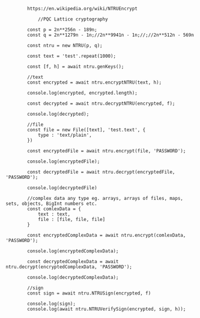 
   			https://en.wikipedia.org/wiki/NTRUEncrypt
      
      			//PQC Lattice cryptography
      
   			const p = 2n**256n - 189n;
			const q = 2n**1279n - 1n;//2n**9941n - 1n;//;//2n**512n - 569n
			
			const ntru = new NTRU(p, q);

			const text = 'test'.repeat(1000);
			
			const [f, h] = await ntru.genKeys();
		
			//text
			const encrypted = await ntru.encryptNTRU(text, h);
			
			console.log(encrypted, encrypted.length);
			
			const decrypted = await ntru.decryptNTRU(encrypted, f);
			
			console.log(decrypted);
			
			//file
			const file = new File([text], 'test.text', {
				type : 'text/plain',
			})
			
			const encryptedFile = await ntru.encrypt(file, 'PASSWORD');
			
			console.log(encryptedFile);
			
			const decryptedFile = await ntru.decrypt(encryptedFile, 'PASSWORD');
			
			console.log(decryptedFile)
			
			//complex data any type eg. arrays, arrays of files, maps, sets, objects, BigInt numbers etc.
			const comlexData = {
				text : text,
				file : [file, file, file]
			}
			
			const encryptedComplexData = await ntru.encrypt(comlexData, 'PASSWORD');
			
			console.log(encryptedComplexData);
			
			const decryptedComplexData = await ntru.decrypt(encryptedComplexData, 'PASSWORD');
			
			console.log(decryptedComplexData);
			
			//sign
			const sign = await ntru.NTRUSign(encrypted, f)
			
			console.log(sign);
			console.log(await ntru.NTRUVerifySign(encrypted, sign, h));
